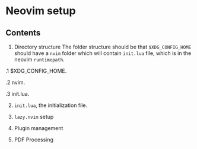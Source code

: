 


# Neovim setup

## Contents
1. Directory structure
The folder structure should be that `$XDG_CONFIG_HOME` should have a `nvim` 
folder which will contain `init.lua` file, which is in the neovim `runtimepath`.

.1 $XDG_CONFIG_HOME. 

.2 nvim. 

.3 init.lua.

2. `init.lua`, the initialization file.

3. `lazy.nvim` setup

3. Plugin management

4. PDF Processing




